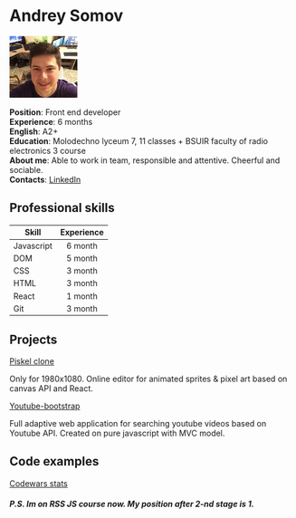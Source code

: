 # Andrey Somov

![Me](https://github.com/AndreySomov/cv/blob/gh-pages/me.jpg?raw=true)

**Position**: Front end developer  
**Experience**: 6 months  
**English**: A2+  
**Education**: Molodechno lyceum 7, 11 classes + BSUIR faculty of radio electronics 3 course  
**About me**: Able to work in team, responsible and attentive. Cheerful and sociable.  
**Contacts**: [LinkedIn](https://www.linkedin.com/in/%D0%B0%D0%BD%D0%B4%D1%80%D0%B5%D0%B9-%D1%81%D0%BE%D0%BC%D0%BE%D0%B2-39bb94181/)  

## Professional skills  

| Skill         | Experience    |
| ------------- |:-------------:|
| Javascript    | 6 month       |
| DOM           | 5 month       |
| CSS           | 3 month       |
| HTML          | 3 month       |
| React         | 1 month       |
| Git           | 3 month       |

## Projects

  
[Piskel clone](https://AndreySomov.github.io/piskel-clone/)  

Only for 1980x1080. Online editor for animated sprites & pixel art based on canvas API and React.
 
[Youtube-bootstrap ](https://AndreySomov.github.io/youtube-bootstrap/)  

Full adaptive web application for searching youtube videos based on Youtube API. 
Created on pure javascript with MVC model. 


## Code examples  

[Сodewars stats](https://www.codewars.com/users/AndreySomov/completed)  


##### P.S. Im on RSS JS course now. My position after 2-nd stage is 1.
